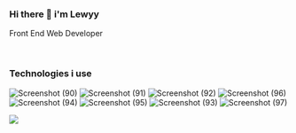### Hi there 👋  i'm Lewyy   
    
<p> Front End Web Developer</p>

<br>


### Technologies i use
![Screenshot (90)](https://user-images.githubusercontent.com/104835999/211186740-f308c536-4ad0-43ec-9dbb-fbdaf2bfe320.png)
![Screenshot (91)](https://user-images.githubusercontent.com/104835999/211186744-459467bd-eca5-436d-ab7b-295e1fd9db50.png)
![Screenshot (92)](https://user-images.githubusercontent.com/104835999/211186753-6a163cc0-23b9-4c0f-9de4-19c75ce704e7.png)
![Screenshot (96)](https://user-images.githubusercontent.com/104835999/211186760-fe15518f-3321-4f82-9f49-3d29927a6b1c.png)
![Screenshot (94)](https://user-images.githubusercontent.com/104835999/211186768-6d765fdd-f4bd-47cd-b555-322f7042087a.png)
![Screenshot (95)](https://user-images.githubusercontent.com/104835999/211186777-49342f24-fd39-4d9b-b418-4310fb8a62ac.png)
![Screenshot (93)](https://user-images.githubusercontent.com/104835999/211186785-72c75f57-4606-4f0e-9728-7e877b4c05d8.png)
![Screenshot (97)](https://user-images.githubusercontent.com/104835999/211186792-1bfe1c77-f1c9-402a-b539-8021cb1d1c82.png)


<img src ="{https://github-readme-stats.vercel.app/api/top-langs/?username={lewisushindi}}" />

